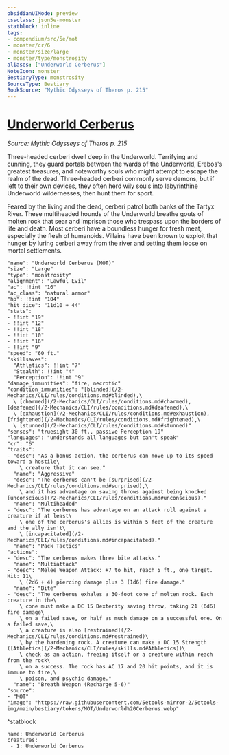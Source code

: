 ```yaml
---
obsidianUIMode: preview
cssclass: json5e-monster
statblock: inline
tags:
- compendium/src/5e/mot
- monster/cr/6
- monster/size/large
- monster/type/monstrosity
aliases: ["Underworld Cerberus"]
NoteIcon: monster
BestiaryType: monstrosity
SourceType: Bestiary
BookSource: "Mythic Odysseys of Theros p. 215"
---
```

# [Underworld Cerberus](2-Mechanics/CLI/bestiary/monstrosity/underworld-cerberus-mot.md)
*Source: Mythic Odysseys of Theros p. 215*  

Three-headed cerberi dwell deep in the Underworld. Terrifying and cunning, they guard portals between the wards of the Underworld, Erebos's greatest treasures, and noteworthy souls who might attempt to escape the realm of the dead. Three-headed cerberi commonly serve demons, but if left to their own devices, they often herd wily souls into labyrinthine Underworld wildernesses, then hunt them for sport.

Feared by the living and the dead, cerberi patrol both banks of the Tartyx River. These multiheaded hounds of the Underworld breathe gouts of molten rock that sear and imprison those who trespass upon the borders of life and death. Most cerberi have a boundless hunger for fresh meat, especially the flesh of humanoids. Villains have been known to exploit that hunger by luring cerberi away from the river and setting them loose on mortal settlements.

```statblock
"name": "Underworld Cerberus (MOT)"
"size": "Large"
"type": "monstrosity"
"alignment": "Lawful Evil"
"ac": !!int "16"
"ac_class": "natural armor"
"hp": !!int "104"
"hit_dice": "11d10 + 44"
"stats":
- !!int "19"
- !!int "12"
- !!int "18"
- !!int "10"
- !!int "16"
- !!int "9"
"speed": "60 ft."
"skillsaves":
  "Athletics": !!int "7"
  "Stealth": !!int "4"
  "Perception": !!int "9"
"damage_immunities": "fire, necrotic"
"condition_immunities": "[blinded](/2-Mechanics/CLI/rules/conditions.md#blinded),\
  \ [charmed](/2-Mechanics/CLI/rules/conditions.md#charmed), [deafened](/2-Mechanics/CLI/rules/conditions.md#deafened),\
  \ [exhaustion](/2-Mechanics/CLI/rules/conditions.md#exhaustion), [frightened](/2-Mechanics/CLI/rules/conditions.md#frightened),\
  \ [stunned](/2-Mechanics/CLI/rules/conditions.md#stunned)"
"senses": "truesight 30 ft., passive Perception 19"
"languages": "understands all languages but can't speak"
"cr": "6"
"traits":
- "desc": "As a bonus action, the cerberus can move up to its speed toward a hostile\
    \ creature that it can see."
  "name": "Aggressive"
- "desc": "The cerberus can't be [surprised](/2-Mechanics/CLI/rules/conditions.md#surprised),\
    \ and it has advantage on saving throws against being knocked [unconscious](/2-Mechanics/CLI/rules/conditions.md#unconscious)."
  "name": "Multiheaded"
- "desc": "The cerberus has advantage on an attack roll against a creature if at least\
    \ one of the cerberus's allies is within 5 feet of the creature and the ally isn't\
    \ [incapacitated](/2-Mechanics/CLI/rules/conditions.md#incapacitated)."
  "name": "Pack Tactics"
"actions":
- "desc": "The cerberus makes three bite attacks."
  "name": "Multiattack"
- "desc": "Melee Weapon Attack: +7 to hit, reach 5 ft., one target. Hit: 11\
    \ (2d6 + 4) piercing damage plus 3 (1d6) fire damage."
  "name": "Bite"
- "desc": "The cerberus exhales a 30-foot cone of molten rock. Each creature in the\
    \ cone must make a DC 15 Dexterity saving throw, taking 21 (6d6) fire damage\
    \ on a failed save, or half as much damage on a successful one. On a failed save,\
    \ a creature is also [restrained](/2-Mechanics/CLI/rules/conditions.md#restrained)\
    \ by the hardening rock. A creature can make a DC 15 Strength ([Athletics](/2-Mechanics/CLI/rules/skills.md#Athletics))\
    \ check as an action, freeing itself or a creature within reach from the rock\
    \ on a success. The rock has AC 17 and 20 hit points, and it is immune to fire,\
    \ poison, and psychic damage."
  "name": "Breath Weapon (Recharge 5-6)"
"source":
- "MOT"
"image": "https://raw.githubusercontent.com/5etools-mirror-2/5etools-img/main/bestiary/tokens/MOT/Underworld%20Cerberus.webp"
```
^statblock

```encounter-table
name: Underworld Cerberus
creatures:
 - 1: Underworld Cerberus
```
